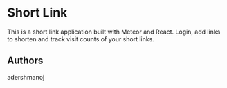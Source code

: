 # Short Link
This is a short link application built with Meteor and React.
Login, add links to shorten and track visit counts of your short links.
## Authors
adershmanoj